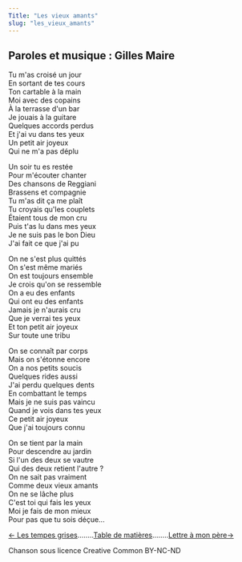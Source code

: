 ```yaml
---
Title: "Les vieux amants"
slug: "les_vieux_amants"
---
```


## Paroles et musique : Gilles Maire
  
Tu m'as croisé un jour  
En sortant de tes cours  
Ton cartable à la main  
Moi avec des copains  
À la terrasse d'un bar  
Je jouais à la guitare  
Quelques accords perdus  
Et j'ai vu dans tes yeux  
Un petit air joyeux  
Qui ne m'a pas déplu  
  
Un soir tu es restée  
Pour m'écouter chanter  
Des chansons de Reggiani  
Brassens et compagnie  
Tu m'as dit ça me plaît  
Tu croyais qu'les couplets  
Étaient tous de mon cru  
Puis t'as lu dans mes yeux  
Je ne suis pas le bon Dieu  
J'ai fait ce que j'ai pu  
  
On ne s'est plus quittés  
On s'est même mariés  
On est toujours ensemble  
Je crois qu'on se ressemble  
On a eu des enfants  
Qui ont eu des enfants  
Jamais je n'aurais cru  
Que je verrai tes yeux  
Et ton petit air joyeux  
Sur toute une tribu  
  
On se connaît par corps  
Mais on s'étonne encore  
On a nos petits soucis  
Quelques rides aussi  
J'ai perdu quelques dents  
En combattant le temps  
Mais je ne suis pas vaincu  
Quand je vois dans tes yeux  
Ce petit air joyeux  
Que j'ai toujours connu  
  
On se tient par la main  
Pour descendre au jardin  
Si l'un des deux se vautre  
Qui des deux retient l'autre ?  
On ne sait pas vraiment  
Comme deux vieux amants  
On ne se lâche plus  
C'est toi qui fais les yeux  
Moi je fais de mon mieux  
Pour pas que tu sois déçue...  


[← Les tempes grises](../les_tempes_grises)........[Table de matières](..)........[Lettre à mon père→](../lettre_à_mon_père)


Chanson sous licence Creative Common BY-NC-ND
